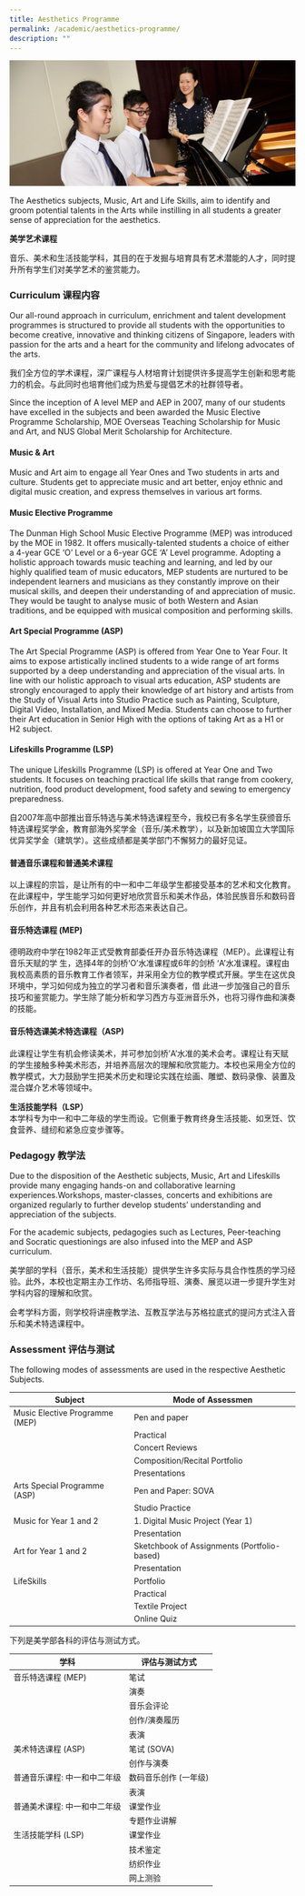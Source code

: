 ```yaml
---
title: Aesthetics Programme
permalink: /academic/aesthetics-programme/
description: ""
---
```

![](/images/Homepage/masthead-academic-aesthetics.jpg)

The Aesthetics subjects, Music, Art and Life Skills, aim to identify and groom potential talents in the Arts while instilling in all students a greater sense of appreciation for the aesthetics.

**美学艺术课程**

音乐、美术和生活技能学科，其目的在于发掘与培育具有艺术潜能的人才，同时提升所有学生们对美学艺术的鉴赏能力。

### **Curriculum 课程内容**

Our all-round approach in curriculum, enrichment and talent development programmes is structured to provide all students with the opportunities to become creative, innovative and thinking citizens of Singapore, leaders with passion for the arts and a heart for the community and lifelong advocates of the arts.

我们全方位的学术课程，深广课程与人材培育计划提供许多提高学生创新和思考能力的机会。与此同时也培育他们成为热爱与提倡艺术的社群领导者。


Since the inception of A level MEP and AEP in 2007, many of our students have excelled in the subjects and been awarded the Music Elective Programme Scholarship, MOE Overseas Teaching Scholarship for Music and Art, and NUS Global Merit Scholarship for Architecture.  

#### **Music & Art**

Music and Art aim to engage all Year Ones and Two students in arts and culture. Students get to appreciate music and art better, enjoy ethnic and digital music creation, and express themselves in various art forms. 

#### **Music Elective Programme**
The Dunman High School Music Elective Programme (MEP) was introduced by the MOE in 1982. It offers musically-talented students a choice of either a 4-year GCE ‘O’ Level or a 6-year GCE ‘A’ Level programme. Adopting a holistic approach towards music teaching and learning, and led by our highly qualified team of music educators, MEP students are nurtured to be independent learners and musicians as they constantly improve on their musical skills, and deepen their understanding of and appreciation of music. They would be taught to analyse music of both Western and Asian traditions, and be equipped with musical composition and performing skills.

#### **Art Special Programme (ASP)**
The Art Special Programme (ASP) is offered from Year One to Year Four. It aims to expose artistically inclined students to a wide range of art forms supported by a deep understanding and appreciation of the visual arts. In line with our holistic approach to visual arts education, ASP students are strongly encouraged to apply their knowledge of art history and artists from the Study of Visual Arts into Studio Practice such as Painting, Sculpture, Digital Video, Installation, and Mixed Media. Students can choose to further their Art education in Senior High with the options of taking Art as a H1 or H2 subject.

#### **Lifeskills Programme (LSP)**
The unique Lifeskills Programme (LSP) is offered at Year One and Two students. It focuses on teaching practical life skills that range from cookery, nutrition, food product development, food safety and sewing to emergency preparedness.

自2007年高中部推出音乐特选与美术特选课程至今，我校已有多名学生获颁音乐特选课程奖学金，教育部海外奖学金（音乐/美术教学），以及新加坡国立大学国际优异奖学金（建筑学）。这些成绩都是美学部门不懈努力的最好见证。

#### **普通音乐课程和普通美术课程**

以上课程的宗旨，是让所有的中一和中二年级学生都接受基本的艺术和文化教育。在此课程中，学生能学习如何更好地欣赏音乐和美术作品，体验民族音乐和数码音乐创作，并且有机会利用各种艺术形态来表达自己。

#### **音乐特选课程 (MEP)**

德明政府中学在1982年正式受教育部委任开办音乐特选课程（MEP）。此课程让有音乐天赋的学 生，选择4年的剑桥‘O’水准课程或6年的剑桥 ‘A’水准课程。课程由我校高素质的音乐教育工作者领军，并采用全方位的教学模式开展。学生在这优良环境中，学习如何成为独立的学习者和音乐演奏者，借 此进一步加强自己的音乐技巧和鉴赏能力。学生除了能分析和学习西方与亚洲音乐外，也将习得作曲和演奏的技能。

#### **音乐特选课美术特选课程（ASP)**
此课程让学生有机会修读美术，并可参加剑桥’A’水准的美术会考。课程让有天赋的学生接触多种美术形态，并培养高层次的理解和欣赏能力。本校也采用全方位的教学模式，大力鼓励学生把美术历史和理论实践在绘画、雕塑、数码录像、装置及混合媒介艺术等领域中。

**生活技能学科（****LSP****）**  
本学科专为中一和中二年级的学生而设。它侧重于教育终身生活技能、如烹饪、饮食营养、缝纫和紧急应变步骤等。

### **Pedagogy 教学法**

Due to the disposition of the Aesthetic subjects, Music, Art and Lifeskills provide many engaging hands-on and collaborative learning experiences.Workshops, master-classes, concerts and exhibitions are organized regularly to further develop students’ understanding and appreciation of the subjects.

For the academic subjects, pedagogies such as Lectures, Peer-teaching and Socratic questionings are also infused into the MEP and ASP curriculum.

美学部的学科（音乐，美术和生活技能）提供学生许多实际与具合作性质的学习经验。此外，本校也定期主办工作坊、名师指导班、演奏、展览以进一步提升学生对学科内容的理解和欣赏。

会考学科方面，则学校将讲座教学法、互教互学法与苏格拉底式的提问方式注入音乐和美术特选课程中。


### **Assessment 评估与测试**

The following modes of assessments are used in the respective Aesthetic Subjects.

| Subject | Mode of Assessmen |
| -------- | -------- | 
| Music Elective Programme (MEP)	 |   Pen and paper   | 
| 	 |  Practical    | 
| 	 | Concert Reviews     | 
|  |   Composition/Recital Portfolio  | 
|  |   Presentations  | 
| Arts Special Programme (ASP)	 |   Pen and Paper: SOVA   | 
|  |   Studio Practice   | 
| Music for Year 1 and 2 | 1.  Digital Music Project (Year 1)     | 
|  |  Presentation    | 
|Art for Year 1 and 2  |   Sketchbook of Assignments (Portfolio-based)   | 
| |   Presentation | 
| LifeSkills |  Portfolio   | 
|  |    Practical  | 
|  |  Textile Project  | 
|  | Online Quiz |

下列是美学部各科的评估与测试方式。

| 学科	| 评估与测试方式 |
| -------- | -------- | 
| 音乐特选课程 (MEP)		 |  笔试   | 
| 	 |  演奏  | 
| 	 | 音乐会评论  | 
|  | 创作/演奏履历  | 
|  |  表演  | 
| 美术特选课程 (ASP) | 笔试 (SOVA)  | 
|  |  创作与演奏 | 
| 普通音乐课程: 中一和中二年级	 | 数码音乐创作 (一年级) | 
|  |  表演  | 
|普通美术课程: 中一和中二年级	  |  课堂作业   | 
|  |  专题作业讲解   | 
| 生活技能学科 (LSP)	|  课堂作业   | 
|  | 技术鉴定    | 
|  | 纺织作业 | 
|  |网上测验 | 